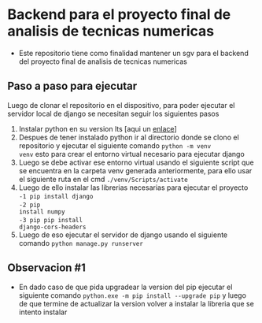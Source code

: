 # Backend para el proyecto final de analisis de tecnicas numericas
- Este repositorio tiene como finalidad mantener un sgv para el backend del proyecto final de analisis de tecnicas numericas

## Paso a paso para ejecutar
Luego de clonar el repositorio en el dispositivo, para poder ejecutar el servidor local de django se necesitan seguir los siguientes pasos

1. Instalar python en su version lts [aqui un <a href="https://www.python.org/downloads/">enlace</a>]
2. Despues de tener instalado python ir al directorio donde se clono el repositorio y ejecutar el siguiente comando <code>python -m venv venv</code> esto para crear el entorno virtual necesario para ejecutar django
3. Luego se debe activar ese entorno virtual usando el siguiente script que se encuentra en la carpeta venv generada anteriormente, para ello usar el siguiente ruta en el cmd <code>./venv/Scripts/activate</code>
4. Luego de ello instalar las librerias necesarias para ejecutar el proyecto <br>
<code>-1 pip install django</code> <br>
<code>-2 pip install numpy</code> <br>
<code>-3 pip pip install django-cors-headers</code>
5. Luego de eso ejecutar el servidor de django usando el siguiente comando <code>python manage.py runserver</code>

## Observacion #1
- En dado caso de que pida upgradear la version del pip ejecutar el siguiente comando <code>python.exe -m pip install --upgrade pip</code> y luego de que termine de actualizar la version volver a instalar la libreria que se intento instalar
